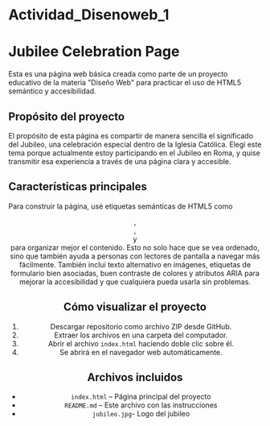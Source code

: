 # Actividad_Disenoweb_1

# Jubilee Celebration Page

Esta es una página web básica creada como parte de un proyecto educativo de la materia "Diseño Web" para practicar el uso de HTML5 semántico y accesibilidad.

## Propósito del proyecto

El propósito de esta página es compartir de manera sencilla el significado del Jubileo, una celebración especial dentro de la Iglesia Católica. Elegí este tema porque actualmente estoy participando en el Jubileo en Roma, y quise transmitir esa experiencia a través de una página clara y accesible.

##  Características principales

Para construir la página, usé etiquetas semánticas de HTML5 como <header>, <section>, <main> y <footer> para organizar mejor el contenido. Esto no solo hace que se vea ordenado, sino que también ayuda a personas con lectores de pantalla a navegar más fácilmente. También incluí texto alternativo en imágenes, etiquetas de formulario bien asociadas, buen contraste de colores y atributos ARIA para mejorar la accesibilidad y que cualquiera pueda usarla sin problemas.


## Cómo visualizar el proyecto

1. Descargar repositorio como archivo ZIP desde GitHub.
2. Extraer los archivos en una carpeta del computador.
3. Abrir el archivo `index.html` haciendo doble clic sobre él.
4. Se abrirá en el navegador web automáticamente.

## Archivos incluidos

- `index.html` – Página principal del proyecto
- `README.md` – Este archivo con las instrucciones
- `jubileo.jpg`- Logo del jubileo 
